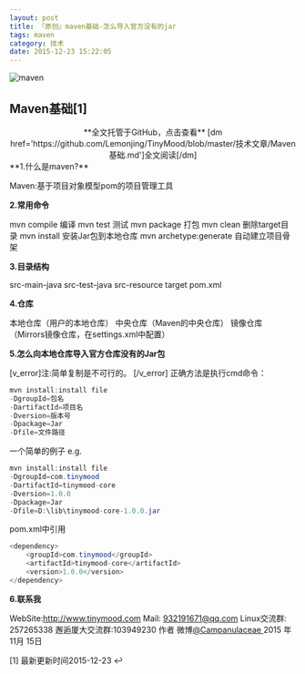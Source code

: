 ```yaml
---
layout: post
title: 『原创』maven基础-怎么导入官方没有的jar
tags: maven
category: 技术
date: 2015-12-23 15:22:05
---
```


![maven](http://7xlkoc.com1.z0.glb.clouddn.com/apache-maven-logo.jpg "maven")

## Maven基础[1]

<center>**全文托管于GitHub，点击查看**
[dm href='https://github.com/Lemonjing/TinyMood/blob/master/技术文章/Maven基础.md']全文阅读[/dm]</center>
**1.什么是maven?**

Maven:基于项目对象模型pom的项目管理工具

**2.常用命令**

mvn compile 编译 
mvn test 测试 
mvn package 打包 
mvn clean 删除target目录 
mvn install 安装Jar包到本地仓库 
mvn archetype:generate 自动建立项目骨架

**3.目录结构**

src-main-java
src-test-java
src-resource
target
pom.xml

**4.仓库**

本地仓库（用户的本地仓库）
中央仓库（Maven的中央仓库）
镜像仓库（Mirrors镜像仓库，在settings.xml中配置）

**5.怎么向本地仓库导入官方仓库没有的Jar包**

[v_error]注:简单复制是不可行的。 [/v_error]
正确方法是执行cmd命令：

```java
mvn install:install file
-DgroupId=包名
-DartifactId=项目名
-Dversion=版本号
-Dpackage=Jar
-Dfile=文件路径
```

一个简单的例子 
e.g.
```java
mvn install:install file
-DgroupId=com.tinymood
-DartifactId=tinymood-core
-Dversion=1.0.0
-Dpackage=Jar
-Dfile=D:\lib\tinymood-core-1.0.0.jar
```

pom.xml中引用
```java
<dependency>
    <groupId>com.tinymood</groupId>
    <artifactId>tinymood-core</artifactId>
    <version>1.0.0</version>
</dependency>
```

**6.联系我**

WebSite:http://www.tinymood.com
Mail: 932191671@qq.com
Linux交流群: 257265338
邂逅厦大交流群:103949230
作者 微博[@Campanulaceae ](http://weibo.com/u/1662536394)
2015 年 11月 15日

[1] 最新更新时间2015-12-23 ↩